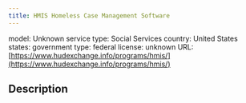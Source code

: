 ```yaml
---
title: HMIS Homeless Case Management Software
---
```


model: Unknown
service type: Social Services
country: United States
states: 
government type: federal
license: unknown
URL: [https://www.hudexchange.info/programs/hmis/](https://www.hudexchange.info/programs/hmis/)

## Description
